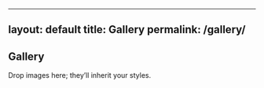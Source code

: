 
---
layout: default
title: Gallery
permalink: /gallery/
---

<section class="deco-card">
  <span class="corner tl" aria-hidden="true"></span>
  <span class="corner tr" aria-hidden="true"></span>
  <span class="corner bl" aria-hidden="true"></span>
  <span class="corner br" aria-hidden="true"></span>

  <h2>Gallery</h2>
  <p>Drop images here; they’ll inherit your styles.</p>
</section>
